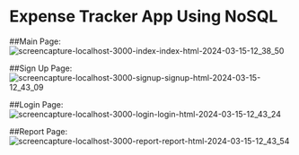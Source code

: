 # Expense Tracker App Using NoSQL
##Main Page:
![screencapture-localhost-3000-index-index-html-2024-03-15-12_38_50](https://github.com/SPrathamesh15/groupChatApp/assets/82035865/43be7e7d-8393-4c36-8928-b5f02fe5a917)

##Sign Up Page:
![screencapture-localhost-3000-signup-signup-html-2024-03-15-12_43_09](https://github.com/SPrathamesh15/groupChatApp/assets/82035865/d97bd289-0afb-4814-b808-3274a4792963)

##Login Page:
![screencapture-localhost-3000-login-login-html-2024-03-15-12_43_24](https://github.com/SPrathamesh15/groupChatApp/assets/82035865/973d4b4a-323a-4116-a2b2-5258e60f2c3c)

##Report Page: 
![screencapture-localhost-3000-report-report-html-2024-03-15-12_43_54](https://github.com/SPrathamesh15/groupChatApp/assets/82035865/d109f7ea-b5e9-499f-8df6-977b67ea3cb8)
